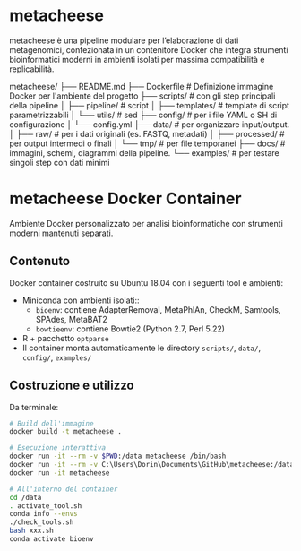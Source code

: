 # metacheese
metacheese è una pipeline modulare per l’elaborazione di dati metagenomici, confezionata in un contenitore Docker che integra strumenti bioinformatici moderni in ambienti isolati per massima compatibilità e replicabilità.

metacheese/
├── README.md
├── Dockerfile            # Definizione immagine Docker per l'ambiente del progetto
├── scripts/              # con gli step principali della pipeline
│   ├── pipeline/           # script
│   ├── templates/          # template di script parametrizzabili 
│   └── utils/              # sed
├── config/               # per i file YAML o SH di configurazione
│   └── config.yml
├── data/                 # per organizzare input/output.
│   ├── raw/                # per i dati originali (es. FASTQ, metadati)
│   ├── processed/          # per output intermedi o finali
│   └── tmp/                # per file temporanei
├── docs/                 # immagini, schemi, diagrammi della pipeline.
└── examples/             # per testare singoli step con dati minimi


# metacheese Docker Container
Ambiente Docker personalizzato per analisi bioinformatiche con strumenti moderni mantenuti separati.

## Contenuto
Docker container costruito su Ubuntu 18.04 con i seguenti tool e ambienti:
- Miniconda con ambienti isolati::
  - `bioenv`: contiene AdapterRemoval, MetaPhlAn, CheckM, Samtools, SPAdes, MetaBAT2
  - `bowtieenv`: contiene Bowtie2 (Python 2.7, Perl 5.22)
- R + pacchetto `optparse`
- Il container monta automaticamente le directory `scripts/`, `data/`, `config/`, `examples/`

## Costruzione e utilizzo
Da terminale:

```bash
# Build dell'immagine
docker build -t metacheese .

# Esecuzione interattiva
docker run -it --rm -v $PWD:/data metacheese /bin/bash
docker run -it --rm -v C:\Users\Dorin\Documents\GitHub\metacheese:/data metacheese /bin/bash
docker run -it metacheese

# All'interno del container
cd /data
. activate_tool.sh
conda info --envs
./check_tools.sh
bash xxx.sh
conda activate bioenv

